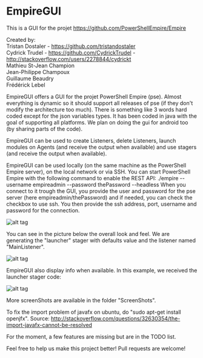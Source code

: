 # EmpireGUI
This is a GUI for the projet https://github.com/PowerShellEmpire/Empire

Created by:  
Tristan Dostaler - https://github.com/tristandostaler  
Cydrick Trudel  - https://github.com/CydrickTrudel - http://stackoverflow.com/users/2278844/cydrickt  
Mathieu St-Jean Champion  
Jean-Philippe Champoux  
Guillaume Beaudry  
Frédérick Lebel  

EmpireGUI offers a GUI for the projet PowerShell Empire (pse). Almost everything is dynamic so it should support all releases of pse (if they don't modify the architecture too much). There is something like 3 words hard coded except for the json variables types. It has been coded in java with the goal of supporting all platforms. We plan on doing the gui for android too (by sharing parts of the code).

EmpireGUI can be used to create Listeners, delete Listeners, launch modules on Agents (and receive the output when available) and use stagers (and receive the output when available).

EmpireGUI can be used locally (on the same machine as the PowerShell Empire server), on the local network or via SSH. You can start PowerShell Empire with the following command to enable the REST API: ./empire --username empireadmin --password thePassword --headless
When you connect to it trough the GUI, you provide the user and password for the pse server (here empireadmin/thePassword) and if needed, you can check the checkbox to use ssh. You then provide the ssh address, port, username and password for the connection. 

![alt tag](https://raw.githubusercontent.com/tristandostaler/EmpireGUI/master/ScreenShots/LoginScreen.PNG)


You can see in the picture below the overall look and feel. We are generating the "launcher" stager with defaults value and the listener named "MainListener". 

![alt tag](https://raw.githubusercontent.com/tristandostaler/EmpireGUI/master/ScreenShots/GeneratingLauncherStager.PNG)


EmpireGUI also display info when available. In this example, we received the launcher stager code:

![alt tag](https://raw.githubusercontent.com/tristandostaler/EmpireGUI/master/ScreenShots/LauncherStagerGenerated.PNG)


More screenShots are available in the folder "ScreenShots".

To fix the import problem of javafx on ubuntu, do "sudo apt-get install openjfx".
Source: http://stackoverflow.com/questions/32630354/the-import-javafx-cannot-be-resolved

For the moment, a few features are missing but are in the TODO list.

Feel free to help us make this project better! Pull requests are welcome!
